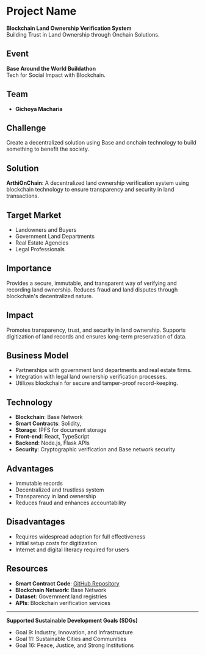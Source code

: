 # Project Name
**Blockchain Land Ownership Verification System**  
Building Trust in Land Ownership through Onchain Solutions.  

## Event  
**Base Around the World Buildathon**  
Tech for Social Impact with Blockchain.

## Team  
- **Gichoya Macharia**  
  

## Challenge  
Create a decentralized solution using Base and onchain technology to build something to benefit the society.

## Solution  
**ArthiOnChain**: A decentralized land ownership verification system using blockchain technology to ensure transparency and security in land transactions.

## Target Market  
- Landowners and Buyers  
- Government Land Departments  
- Real Estate Agencies  
- Legal Professionals  

## Importance  
Provides a secure, immutable, and transparent way of verifying and recording land ownership. Reduces fraud and land disputes through blockchain's decentralized nature.

## Impact  
Promotes transparency, trust, and security in land ownership. Supports digitization of land records and ensures long-term preservation of data.

## Business Model  
- Partnerships with government land departments and real estate firms.  
- Integration with legal land ownership verification processes.  
- Utilizes blockchain for secure and tamper-proof record-keeping.

## Technology  
- **Blockchain**: Base Network  
- **Smart Contracts**: Solidity,   
- **Storage**: IPFS for document storage  
- **Front-end**: React, TypeScript  
- **Backend**: Node.js, Flask APIs  
- **Security**: Cryptographic verification and Base network security

## Advantages  
- Immutable records  
- Decentralized and trustless system  
- Transparency in land ownership  
- Reduces fraud and enhances accountability

## Disadvantages  
- Requires widespread adoption for full effectiveness  
- Initial setup costs for digitization  
- Internet and digital literacy required for users

## Resources  
- **Smart Contract Code**: [GitHub Repository](https://github.com/I-Macharia/ArthiOnChain)  
- **Blockchain Network**: Base Network  
- **Dataset**: Government land registries  
- **APIs**: Blockchain verification services

---

**Supported Sustainable Development Goals (SDGs)**  
- Goal 9: Industry, Innovation, and Infrastructure  
- Goal 11: Sustainable Cities and Communities  
- Goal 16: Peace, Justice, and Strong Institutions  
